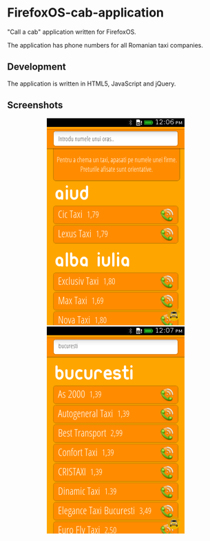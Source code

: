 FirefoxOS-cab-application
=========================

"Call a cab" application written for FirefoxOS.

The application has phone numbers for all Romanian taxi companies.

Development
-----------

The application is written in HTML5, JavaScript and jQuery.

Screenshots
-----------

<div align="center">
	<img src="screenshots/screenshot.png"/>
	<span></span>
	<img src="screenshots/screenshot1.png" />
</div>
